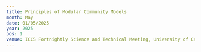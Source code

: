 ```yaml
---
title: Principles of Modular Community Models
month: May
date: 01/05/2025
year: 2025
pos: 1
venue: ICCS Fortnightly Science and Technical Meeting, University of Cambridge
---
```

